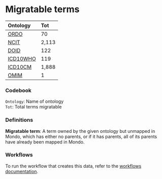 # Migratable terms
| Ontology                          | Tot   |
|:----------------------------------|:------|
| [ORDO](./migrate_ordo.md)         | 70    |
| [NCIT](./migrate_ncit.md)         | 2,113 |
| [DOID](./migrate_doid.md)         | 122   |
| [ICD10WHO](./migrate_icd10who.md) | 119   |
| [ICD10CM](./migrate_icd10cm.md)   | 1,888 |
| [OMIM](./migrate_omim.md)         | 1     |

### Codebook
`Ontology`: Name of ontology    
`Tot`: Total terms migratable

### Definitions
**Migratable term**: A term owned by the given ontology but unmapped in Mondo, which has either no parents, or if it has 
parents, all of its parents have already been mapped in Mondo.

### Workflows
To run the workflow that creates this data, refer to the [workflows documentation](../developer/workflows.md).